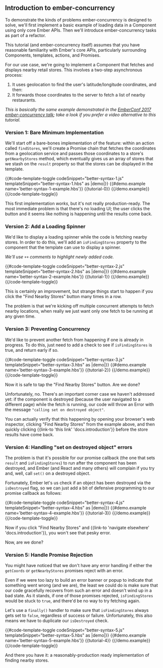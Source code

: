 <h2>Introduction to ember-concurrency</h2>

<p>
To demonstrate the kinds of problems ember-concurrency
is designed to solve, we'll first implement a basic example of
loading data in a Component using only core Ember APIs. Then
we'll introduce ember-concurrency tasks as part of a refactor.
</p>

<p>
This tutorial (and ember-concurrency itself) assumes that you have
reasonable familiarity with Ember's core APIs, particularly surrounding
Components, templates, actions, and Promises.
</p>

<p>
For our use case, we're going to implement a Component that
fetches and displays nearby retail stores. This involves
a two-step asynchronous process:
</p>

<ol>
  <li>
    It uses geolocation to find the user's latitude/longitude coordinates, and then:
  </li>
  <li>
    It forwards those coordinates to the server to fetch a list of nearby restaurants.
  </li>
</ol>

<p>
<em>
This is basically the same example demonstrated in the
<a href="https://youtu.be/VEzVDOmY-dc?t=123">EmberConf 2017 ember-concurrency talk</a>;
take a look if you prefer a video alternative to this tutorial.
</em>
</p>

<h3>Version 1: Bare Minimum Implementation</h3>

<p>
We'll start off a bare-bones implementation of the feature: within
an action called <code>findStores</code>, we'll create a Promise
chain that fetches the coordinates from a geolocation service
and passes those coordinates to a store's <code>getNearbyStores</code>
method, which eventually gives us an array of stores that we stash
on the <code>result</code> property so that the stores can be displayed
in the template.
</p>

{{#code-template-toggle
    codeSnippet="better-syntax-1.js"
    templateSnippet="better-syntax-1.hbs" as |demo|}}
  {{#demo.example name='better-syntax-1-example.hbs'}}
    {{tutorial-0}}
  {{/demo.example}}
{{/code-template-toggle}}

<p>
This first implementation <em>works</em>, but it's not really production-ready.
The most immediate problem is that there's no loading UI; the user clicks
the button and it seems like nothing is happening until the results come back.
</p>

<h3>Version 2: Add a Loading Spinner</h3>

<p>
We'd like to display a loading spinner while the code is fetching nearby stores.
In order to do this, we'll add an <code>isFindingStores</code> property to the
component that the template can use to display a spinner.
</p>

<p><em>
  We'll use <code>++</code> comments to highlight newly added code.
</em></p>

{{#code-template-toggle
    codeSnippet="better-syntax-2.js"
    templateSnippet="better-syntax-2.hbs" as |demo|}}
  {{#demo.example name='better-syntax-2-example.hbs'}}
    {{tutorial-1}}
  {{/demo.example}}
{{/code-template-toggle}}

<p>
This is certainly an improvement, but strange things start to happen if you
click the "Find Nearby Stores" button many times in a row.
</p>

<p>
The problem is that we're kicking off multiple concurrent attempts to fetch
nearby locations, when really we just want only one fetch to be running
at any given time.
</p>

<h3>Version 3: Preventing Concurrency</h3>

<p>
We'd like to prevent another fetch from happening if one is already in
progress. To do this, just need to add a check to see if
<code>isFindingStores</code> is true, and return early if so.
</p>

{{#code-template-toggle
    codeSnippet="better-syntax-3.js"
    templateSnippet="better-syntax-3.hbs" as |demo|}}
  {{#demo.example name='better-syntax-3-example.hbs'}}
    {{tutorial-2}}
  {{/demo.example}}
{{/code-template-toggle}}

<p>
Now it is safe to tap the "Find Nearby Stores" button. Are we done?
</p>

<p>
Unfortunately, no. There's an important corner case we haven't addressed yet:
if the component is destroyed (because the user navigated
to a different page) while the fetch is running, our code
will throw an Error with the message
<code>"calling set on destroyed object"</code>.
</p>

<p>
You can
actually verify that this happening by opening your browser's
web inspector, clicking "Find Nearby Stores" from the example
above, and then quickly clicking {{link-to 'this link' 'docs.introduction'}}
before the store results have come back.
</p>

<h3>Version 4: Handling "set on destroyed object" errors</h3>

<p>
The problem is that it's possible for our promise callback (the
one that sets <code>result</code> and <code>isFindingStores</code>)
to run after the component has been destroyed, and Ember (and React
and many others) will complain if you try and, well, call <code>set()</code>
on a destroyed object.
</p>

<p>
Fortunately, Ember let's us check if an object has been destroyed
via the <code>isDestroyed</code> flag, so we can just add a bit of
defensive programming to our promise callback as follows:
</p>

{{#code-template-toggle
    codeSnippet="better-syntax-4.js"
    templateSnippet="better-syntax-4.hbs" as |demo|}}
  {{#demo.example name='better-syntax-4-example.hbs'}}
    {{tutorial-3}}
  {{/demo.example}}
{{/code-template-toggle}}

<p>
Now if you click "Find Nearby Stores" and
{{link-to 'navigate elsewhere' 'docs.introduction'}}, you won't see
that pesky error.
</p>

<p>
Now, are we done?
</p>

<h3>Version 5: Handle Promise Rejection</h3>

<p>
You might have noticed that we don't have any error handling if
either the <code>getCoords</code> or <code>getNearbyStores</code>
promises reject with an error.
</p>

<p>
Even if we were too lazy to build
an error banner or popup to indicate that something went wrong (and we are),
the least we could do is make sure that our code gracefully
recovers from such an error and doesn't wind up in a bad state.
As it stands, if one of those promises rejected,
<code>isFindingStores</code> would be stuck to <code>true</code>, and
there'd be no way to try fetching again.
</p>

<p>
Let's use a <code>finally()</code> handler to make sure that
<code>isFindingStores</code> always gets set to <code>false</code>,
regardless of success or failure. Unfortunately, this also
means we have to duplicate our <code>isDestroyed</code> check.
</p>

{{#code-template-toggle
    codeSnippet="better-syntax-5.js"
    templateSnippet="better-syntax-5.hbs" as |demo|}}
  {{#demo.example name='better-syntax-5-example.hbs'}}
    {{tutorial-4}}
  {{/demo.example}}
{{/code-template-toggle}}

<p>
And there you have it: a reasonably-production ready implementation
of finding nearby stores.
</p>

